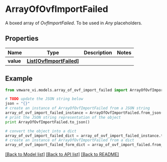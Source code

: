 # ArrayOfOvfImportFailed

A boxed array of *OvfImportFailed*. To be used in *Any* placeholders. 

## Properties
Name | Type | Description | Notes
------------ | ------------- | ------------- | -------------
**value** | [**List[OvfImportFailed]**](OvfImportFailed.md) |  | 

## Example

```python
from vmware_vi.models.array_of_ovf_import_failed import ArrayOfOvfImportFailed

# TODO update the JSON string below
json = "{}"
# create an instance of ArrayOfOvfImportFailed from a JSON string
array_of_ovf_import_failed_instance = ArrayOfOvfImportFailed.from_json(json)
# print the JSON string representation of the object
print ArrayOfOvfImportFailed.to_json()

# convert the object into a dict
array_of_ovf_import_failed_dict = array_of_ovf_import_failed_instance.to_dict()
# create an instance of ArrayOfOvfImportFailed from a dict
array_of_ovf_import_failed_form_dict = array_of_ovf_import_failed.from_dict(array_of_ovf_import_failed_dict)
```
[[Back to Model list]](../README.md#documentation-for-models) [[Back to API list]](../README.md#documentation-for-api-endpoints) [[Back to README]](../README.md)


